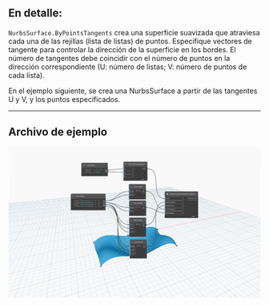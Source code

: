 ## En detalle:
`NurbsSurface.ByPointsTangents` crea una superficie suavizada que atraviesa cada una de las rejillas (lista de listas) de puntos. Especifique vectores de tangente para controlar la dirección de la superficie en los bordes. El número de tangentes debe coincidir con el número de puntos en la dirección correspondiente (U: número de listas; V: número de puntos de cada lista).

En el ejemplo siguiente, se crea una NurbsSurface a partir de las tangentes U y V, y los puntos especificados.

___
## Archivo de ejemplo

![NurbsSurface.ByPointsTangents](./Autodesk.DesignScript.Geometry.NurbsSurface.ByPointsTangents_img.jpg)
